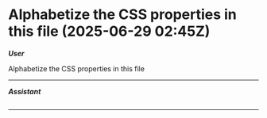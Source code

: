 <!-- Generated by SpecStory -->

# Alphabetize the CSS properties in this file (2025-06-29 02:45Z)

_**User**_

Alphabetize the CSS properties in this file

---

_**Assistant**_


````

````


---

